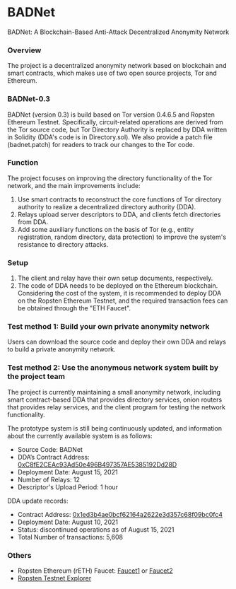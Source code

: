 # BADNet
BADNet: A Blockchain-Based Anti-Attack Decentralized Anonymity Network

### Overview
The project is a decentralized anonymity network based on blockchain and smart contracts, which makes use of two open source projects, Tor and Ethereum.

### BADNet-0.3
BADNet (version 0.3) is build based on Tor version 0.4.6.5 and Ropsten Ethereum Testnet. Specifically, circuit-related operations are derived from the Tor source code, but Tor Directory Authority is replaced by DDA written in Solidity (DDA's code is in Directory.sol). We also provide a patch file (badnet.patch) for readers to track our changes to the Tor code.

### Function
The project focuses on improving the directory functionality of the Tor network, and the main improvements include:
1. Use smart contracts to reconstruct the core functions of Tor directory authority to realize a decentralized directory authority (DDA).
2. Relays upload server descriptors to DDA, and clients fetch directories from DDA.
3. Add some auxiliary functions on the basis of Tor (e.g., entity registration, random directory, data protection) to improve the system's resistance to directory attacks.

### Setup
1. The client and relay have their own setup documents, respectively.
2. The code of DDA needs to be deployed on the Ethereum blockchain. Considering the cost of the system, it is recommended to deploy DDA on the Ropsten Ethereum Testnet, and the required transaction fees can be obtained through the "ETH Faucet".

### Test method 1: Build your own private anonymity network
Users can download the source code and deploy their own DDA and relays to build a private anonymity network.

### Test method 2: Use the anonymous network system built by the project team
The project is currently maintaining a small anonymity network, including smart contract-based DDA that provides directory services, onion routers that provides relay services, and the client program for testing the network functionality.

The prototype system is still being continuously updated, and information about the currently available system is as follows:
- Source Code: BADNet
- DDA’s Contract Address: [0xC8fE2CEAc93Ad50e496B497357AE5385192Dd28D](https://ropsten.etherscan.io/address/0xC8fE2CEAc93Ad50e496B497357AE5385192Dd28D)
- Deployment Date: August 15, 2021
- Number of Relays: 12
- Descriptor's Upload Period: 1 hour

DDA update records:
- Contract Address: [0x1ed3b4ae0bcf62164a2622e3d357c68f09bc0fc4](https://ropsten.etherscan.io/address/0x1ed3b4ae0bcf62164a2622e3d357c68f09bc0fc4)
- Deployment Date: August 10, 2021
- Status: discontinued operations as of August 15, 2021
- Total Number of transactions: 5,608

### Others
- Ropsten Ethereum (rETH) Faucet: [Faucet1](https://faucet.dimensions.network/)
 or [Faucet2](https://teth.bitaps.com/)
- [Ropsten Testnet Explorer](https://ropsten.etherscan.io/)
